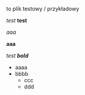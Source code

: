 to plik testowy / przykładowy

_test_
__test__

*aaa*

**aaa**

_test **bold**_

* aaaa
* bbbb
   * ccc
   * ddd   
